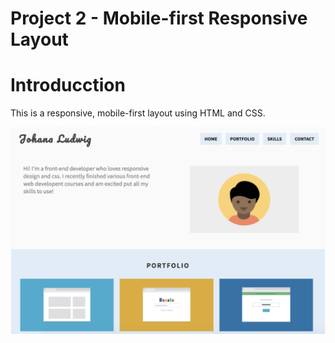 Project 2 - Mobile-first Responsive Layout
=========

# Introducction
This is a responsive, mobile-first layout using HTML and CSS.

![Mobile-first Responsive Layout](img/readme_1.png)